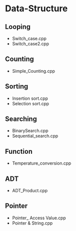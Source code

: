 # Data-Structure

## Looping
- Switch_case.cpp
- Switch_case2.cpp

## Counting
- Simple_Counting.cpp

## Sorting
- Insertion sort.cpp
- Selection sort.cpp

## Searching
- BinarySearch.cpp
- Sequential_search.cpp

## Function
- Temperature_conversion.cpp

## ADT
- ADT_Product.cpp

## Pointer
- Pointer_ Access Value.cpp
- Pointer & String.cpp



